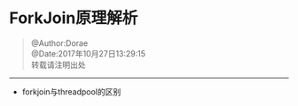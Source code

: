 # ForkJoin原理解析
> @Author:Dorae  
> @Date:2017年10月27日13:29:15  
> 转载请注明出处

----

+ forkjoin与threadpool的区别